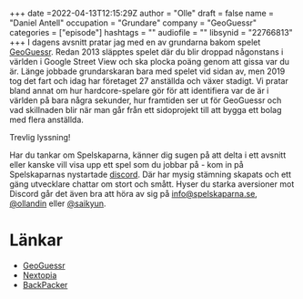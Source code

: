 +++
date =2022-04-13T12:15:29Z
author = "Olle"
draft = false
name = "Daniel Antell"
occupation = "Grundare"
company = "GeoGuessr"
categories = ["episode"]
hashtags = ""
audiofile = ""
libsynid = "22766813"
+++
I dagens avsnitt pratar jag med en av grundarna bakom spelet [GeoGuessr](https://www.geoguessr.com/). Redan 2013 släpptes spelet där du blir droppad någonstans i världen i Google Street View och ska plocka poäng genom att gissa var du är. Länge jobbade grundarskaran bara med spelet vid sidan av, men 2019 tog det fart och idag har företaget 27 anställda och växer stadigt. Vi pratar bland annat om hur hardcore-spelare gör för att identifiera var de är i världen på bara några sekunder, hur framtiden ser ut för GeoGuessr och vad skillnaden blir när man går från ett sidoprojekt till att bygga ett bolag med flera anställda. 

Trevlig lyssning!

Har du tankar om Spelskaparna, känner dig sugen på att delta i ett avsnitt eller kanske vill visa upp ett spel som du jobbar på - kom in på Spelskaparnas nystartade [discord](https://discord.gg/hBHEXss). Där har mysig stämning skapats och ett gäng utvecklare chattar om stort och smått. Hyser du starka aversioner mot Discord går det även bra att höra av sig på info@spelskaparna.se, [@ollandin](https://twitter.com/ollelandin) eller [@saikyun](https://twitter.com/Saikyun).

# Länkar
* [GeoGuessr](https://www.geoguessr.com/)
* [Nextopia](https://www.bokus.com/bok/9789186815691/nextopia-livet-lyckan-och-pengarna-i-forvantningssamhallet/)
* [BackPacker](https://martinlindell.com/2018/05/11/backpacker/)